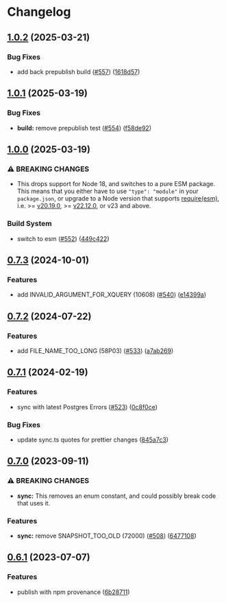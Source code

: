 # Changelog

## [1.0.2](https://github.com/nihalgonsalves/pg-error-enum/compare/pg-error-enum-v1.0.1...pg-error-enum-v1.0.2) (2025-03-21)


### Bug Fixes

* add back prepublish build ([#557](https://github.com/nihalgonsalves/pg-error-enum/issues/557)) ([1618d57](https://github.com/nihalgonsalves/pg-error-enum/commit/1618d570c478d30dd170fe778c884f9e3cceeffc))

## [1.0.1](https://github.com/nihalgonsalves/pg-error-enum/compare/pg-error-enum-v1.0.0...pg-error-enum-v1.0.1) (2025-03-19)


### Bug Fixes

* **build:** remove prepublish test ([#554](https://github.com/nihalgonsalves/pg-error-enum/issues/554)) ([f58de92](https://github.com/nihalgonsalves/pg-error-enum/commit/f58de92a62080f6eb856f138413cb92d8e79698a))

## [1.0.0](https://github.com/nihalgonsalves/pg-error-enum/compare/pg-error-enum-v0.7.3...pg-error-enum-v1.0.0) (2025-03-19)


### ⚠ BREAKING CHANGES

* This drops support for Node 18, and switches to a pure ESM package. This means that you either have to use `"type": "module"` in your `package.json`, or upgrade to a Node version that supports [require(esm)](https://nodejs.org/api/modules.html#loading-ecmascript-modules-using-require), i.e. >= [v20.19.0](https://nodejs.org/en/blog/release/v20.19.0#requireesm-is-now-enabled-by-default), >= [v22.12.0](https://nodejs.org/en/blog/release/v22.12.0#requireesm-is-now-enabled-by-default), or v23 and above.

### Build System

* switch to esm ([#552](https://github.com/nihalgonsalves/pg-error-enum/issues/552)) ([449c422](https://github.com/nihalgonsalves/pg-error-enum/commit/449c422e9e3534d37b4e2b8646ba871a11a8252c))

## [0.7.3](https://github.com/nihalgonsalves/pg-error-enum/compare/pg-error-enum-v0.7.2...pg-error-enum-v0.7.3) (2024-10-01)


### Features

* add INVALID_ARGUMENT_FOR_XQUERY (10608) ([#540](https://github.com/nihalgonsalves/pg-error-enum/issues/540)) ([e14399a](https://github.com/nihalgonsalves/pg-error-enum/commit/e14399ab41eaa87717476559f39571da8d486f39))

## [0.7.2](https://github.com/nihalgonsalves/pg-error-enum/compare/pg-error-enum-v0.7.1...pg-error-enum-v0.7.2) (2024-07-22)


### Features

* add FILE_NAME_TOO_LONG (58P03) ([#533](https://github.com/nihalgonsalves/pg-error-enum/issues/533)) ([a7ab269](https://github.com/nihalgonsalves/pg-error-enum/commit/a7ab269182e674fa9a92e0c4e7d5ed866a1742ab))

## [0.7.1](https://github.com/nihalgonsalves/pg-error-enum/compare/pg-error-enum-v0.7.0...pg-error-enum-v0.7.1) (2024-02-19)


### Features

* sync with latest Postgres Errors ([#523](https://github.com/nihalgonsalves/pg-error-enum/issues/523)) ([0c8f0ce](https://github.com/nihalgonsalves/pg-error-enum/commit/0c8f0cedf6b3adac63bdae64541e63cd52fa7f28))


### Bug Fixes

* update sync.ts quotes for prettier changes ([845a7c3](https://github.com/nihalgonsalves/pg-error-enum/commit/845a7c34cb9ec9049be545ad7c7963d6964fd83b))

## [0.7.0](https://github.com/nihalgonsalves/pg-error-enum/compare/v0.6.1...v0.7.0) (2023-09-11)


### ⚠ BREAKING CHANGES

* **sync:** This removes an enum constant, and could possibly break code that uses it.

### Features

* **sync:** remove SNAPSHOT_TOO_OLD (72000) ([#508](https://github.com/nihalgonsalves/pg-error-enum/issues/508)) ([6477108](https://github.com/nihalgonsalves/pg-error-enum/commit/64771080dc044beff5a48a123f0e2cd07ffe4ccf))

## [0.6.1](https://github.com/nihalgonsalves/pg-error-enum/compare/v0.6.0...v0.6.1) (2023-07-07)


### Features

* publish with npm provenance ([6b28711](https://github.com/nihalgonsalves/pg-error-enum/commit/6b287114058d58cc5616864eaccd06c516ecbf68))
